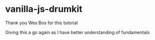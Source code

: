 # vanilla-js-drumkit


Thank you Wes Bos for this tutorial

Giving this a go again as I have better understanding of fundamentals
